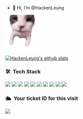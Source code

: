- 👋 Hi, I’m @HackenLeung
<!-- <a href="https://github.com/wangrongding">
  <div align="right" >
    <img align="right" src="https://count.getloli.com/get/@:wangrongding" alt="汪荣顶" />
  </div>
</a> -->
   <img alt="game gif" src="banner.gif"/>

<p align="left">
  <!-- <a href="https://github.com/HackenLeung"><img src="https://github-readme-stats.vercel.app/api?username=HackenLeung&hide_border=true&show_icons=true" alt="HackenLeung's github stats"></a> -->
  <a href="https://github.com/HackenLeung"><img src="https://github-readme-stats.vercel.app/api/top-langs/?username=HackenLeung&langs_count=8" alt="HackenLeung's github stats"></a>
</p>

### 🛠 &nbsp;Tech Stack
![](https://img.shields.io/badge/Hacken-Leung-green) ![](https://img.shields.io/badge/-JavaScript-e5cd0c?style=flat-square&logo=JavaScript&labelColor=f7df1e&logoColor=000) ![](https://img.shields.io/badge/-TypeScript-3178C6?style=flat-square&logo=TypeScript&logoColor=white&color=blue) ![](https://img.shields.io/badge/-Vue.js-29beb0?style=flat-square&logo=vue.js&labelColor=ffffff&color=4FC08D) ![](https://img.shields.io/badge/-React-29beb0?style=flat-square&logo=React&labelColor=ffffff&color=61DAFB) ![](https://img.shields.io/badge/-WebPack-1C78C0?style=flat-square&logo=WebPack&logoColor=white) ![](https://img.shields.io/badge/-Electron-white?style=flat-square&logo=electron&logoColor=white&color=47848F) ![](https://img.shields.io/badge/-Three.js-000000?style=flat-square&logo=Three.js) ![](https://img.shields.io/badge/-MiniProgram-008000?style=flat-square&logo=WeChat&labelColor=fff&color=07C160) ![](https://img.shields.io/badge/-Nodejs-43853d?style=flat-square&logo=Node.js&logoColor=white) 


### 🛳 &nbsp;Your ticket ID for this visit
<img src="https://profile-counter.glitch.me/HackenLeung/count.svg" />